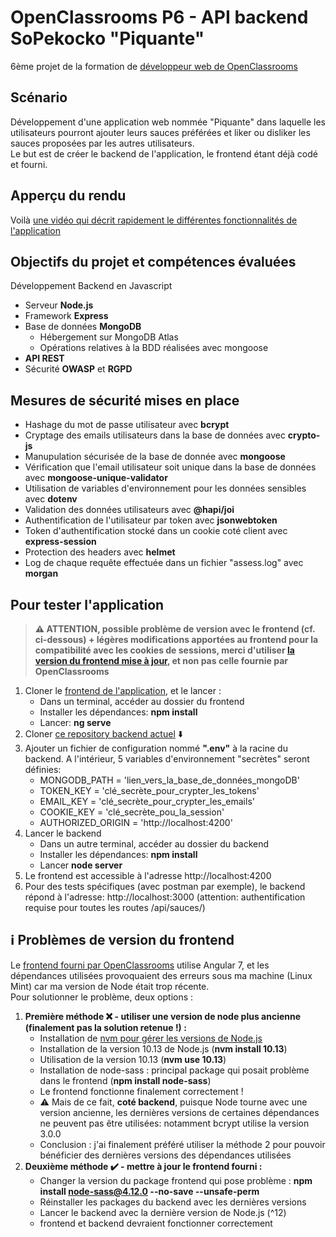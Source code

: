 # OpenClassrooms P6 - API backend SoPekocko "Piquante"
6ème projet de la formation de [développeur web de OpenClassrooms](https://openclassrooms.com/fr/paths/185-developpeur-web)

## Scénario
Développement d'une application web nommée "Piquante" dans laquelle les utilisateurs pourront ajouter leurs sauces préférées et liker ou disliker les sauces proposées par les autres utilisateurs.  
Le but est de créer le backend de l'application, le frontend étant déjà codé et fourni.

## Apperçu du rendu
Voilà [une vidéo qui décrit rapidement le différentes fonctionnalités de l'application](https://youtu.be/UsfzItXufjI)

## Objectifs du projet et compétences évaluées
Développement Backend en Javascript
- Serveur **Node.js**
- Framework **Express**
- Base de données **MongoDB**
  - Hébergement sur MongoDB Atlas
  - Opérations relatives à la BDD réalisées avec mongoose
- **API REST**
- Sécurité **OWASP** et **RGPD**

## Mesures de sécurité mises en place
- Hashage du mot de passe utilisateur avec **bcrypt**
- Cryptage des emails utilisateurs dans la base de données avec **crypto-js**
- Manupulation sécurisée de la base de donnée avec **mongoose**
- Vérification que l'email utilisateur soit unique dans la base de données avec **mongoose-unique-validator**
- Utilisation de variables d'environnement pour les données sensibles avec **dotenv**
- Validation des données utilisateurs avec **@hapi/joi**
- Authentification de l'utilisateur par token avec **jsonwebtoken**
- Token d'authentification stocké dans un cookie coté client avec **express-session**
- Protection des headers avec **helmet**
- Log de chaque requête effectuée dans un fichier "assess.log" avec **morgan**


## Pour tester l'application
> **:warning: ATTENTION, possible problème de version avec le frontend (cf. ci-dessous) + légères modifications apportées au frontend pour la compatibilité avec les cookies de sessions, merci d'utiliser [la version du frontend mise à jour](https://github.com/RomainSire/OC-P6-SoPekocko-frontend), et non pas celle fournie par OpenClassrooms**

1. Cloner le [frontend  de l'application](https://github.com/RomainSire/OC-P6-SoPekocko-frontend), et le lancer :  
    - Dans un terminal, accéder au dossier du frontend
    - Installer les dépendances: **npm install**
    - Lancer: **ng serve**
2. Cloner [ce repository backend actuel](https://github.com/RomainSire/OC-P6-SoPekocko) :arrow_down:
3. Ajouter un fichier de configuration nommé **".env"** à la racine du backend. A l'intérieur, 5 variables d'environnement "secrètes" seront définies:
    - MONGODB_PATH = 'lien_vers_la_base_de_données_mongoDB'
    - TOKEN_KEY = 'clé_secrète_pour_crypter_les_tokens'
    - EMAIL_KEY = 'clé_secrète_pour_crypter_les_emails'
    - COOKIE_KEY = 'clé_secrète_pou_la_session'
    - AUTHORIZED_ORIGIN = 'http://localhost:4200'
4. Lancer le backend
    - Dans un autre terminal, accéder au dossier du backend
    - Installer les dépendances: **npm install**
    - Lancer **node server**
5. Le frontend est accessible à l'adresse http://localhost:4200
6. Pour des tests spécifiques (avec postman par exemple), le backend répond à l'adresse: http://localhost:3000 (attention: authentification requise pour toutes les routes /api/sauces/)

## :information_source: Problèmes de version du frontend
Le [frontend fourni par OpenClassrooms](https://github.com/OpenClassrooms-Student-Center/dwj-projet6) utilise Angular 7, et les dépendances utilisées provoquaient des erreurs sous ma machine (Linux Mint) car ma version de Node était trop récente.   
Pour solutionner le problème, deux options :
1. **Première méthode :x: - utiliser une version de node plus ancienne (finalement pas la solution retenue !) :**
    - Installation de [nvm pour gérer les versions de Node.js](https://github.com/nvm-sh/nvm)
    - Installation de la version 10.13 de Node.js (**nvm install 10.13**)
    - Utilisation de la version 10.13  (**nvm use 10.13**)
    - Installation de node-sass : principal package qui posait problème dans le frontend (**npm install node-sass**)
    - Le frontend fonctionne finalement correctement !
    - :warning: Mais de ce fait, **coté backend**, puisque Node tourne avec une version ancienne, les dernières versions de certaines dépendances ne peuvent pas être utilisées: notamment bcrypt utilise la version 3.0.0
    - Conclusion : j'ai finalement préféré utiliser la méthode 2 pour pouvoir bénéficier des dernières versions des dépendances utilisées
2. **Deuxième méthode :heavy_check_mark: - mettre à jour le frontend fourni :**
    - Changer la version du package frontend qui pose problème : **npm install node-sass@4.12.0 --no-save --unsafe-perm**
    - Réinstaller les packages du backend avec les dernières versions
    - Lancer le backend avec la dernière version de Node.js (^12)
    - frontend et backend devraient fonctionner correctement
